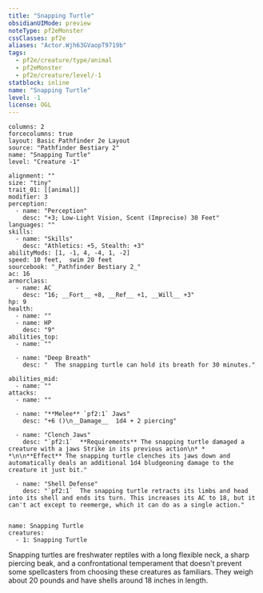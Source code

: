 ```yaml
---
title: "Snapping Turtle"
obsidianUIMode: preview
noteType: pf2eMonster
cssClasses: pf2e
aliases: "Actor.Wjh63GVaopT9719b" 
tags:
  - pf2e/creature/type/animal
  - pf2eMonster
  - pf2e/creature/level/-1
statblock: inline
name: "Snapping Turtle"
level: -1
license: OGL
---
```


```statblock
columns: 2
forcecolumns: true
layout: Basic Pathfinder 2e Layout
source: "Pathfinder Bestiary 2"
name: "Snapping Turtle"
level: "Creature -1"

alignment: ""
size: "tiny"
trait_01: [[animal]]
modifier: 3
perception:
  - name: "Perception"
    desc: "+3; Low-Light Vision, Scent (Imprecise) 30 Feet"
languages: ""
skills:
  - name: "Skills"
    desc: "Athletics: +5, Stealth: +3"
abilityMods: [1, -1, 4, -4, 1, -2]
speed: 10 feet,  swim 20 feet
sourcebook: "_Pathfinder Bestiary 2_"
ac: 16
armorclass:
  - name: AC
    desc: "16; __Fort__ +8, __Ref__ +1, __Will__ +3"
hp: 9
health:
  - name: ""
  - name: HP
    desc: "9"
abilities_top:
  - name: ""

  - name: "Deep Breath"
    desc: "  The snapping turtle can hold its breath for 30 minutes."

abilities_mid:
  - name: ""
attacks:
  - name: ""

  - name: "**Melee** `pf2:1` Jaws"
    desc: "+6 ()\n__Damage__  1d4 + 2 piercing"

  - name: "Clench Jaws"
    desc: "`pf2:1`  **Requirements** The snapping turtle damaged a creature with a jaws Strike in its previous action\n* * *\n\n**Effect** The snapping turtle clenches its jaws down and automatically deals an additional 1d4 bludgeoning damage to the creature it just bit."

  - name: "Shell Defense"
    desc: "`pf2:1`  The snapping turtle retracts its limbs and head into its shell and ends its turn. This increases its AC to 18, but it can't act except to reemerge, which it can do as a single action."
 
```

```encounter-table
name: Snapping Turtle
creatures:
  - 1: Snapping Turtle
```



Snapping turtles are freshwater reptiles with a long flexible neck, a sharp piercing beak, and a confrontational temperament that doesn't prevent some spellcasters from choosing these creatures as familiars. They weigh about 20 pounds and have shells around 18 inches in length.

